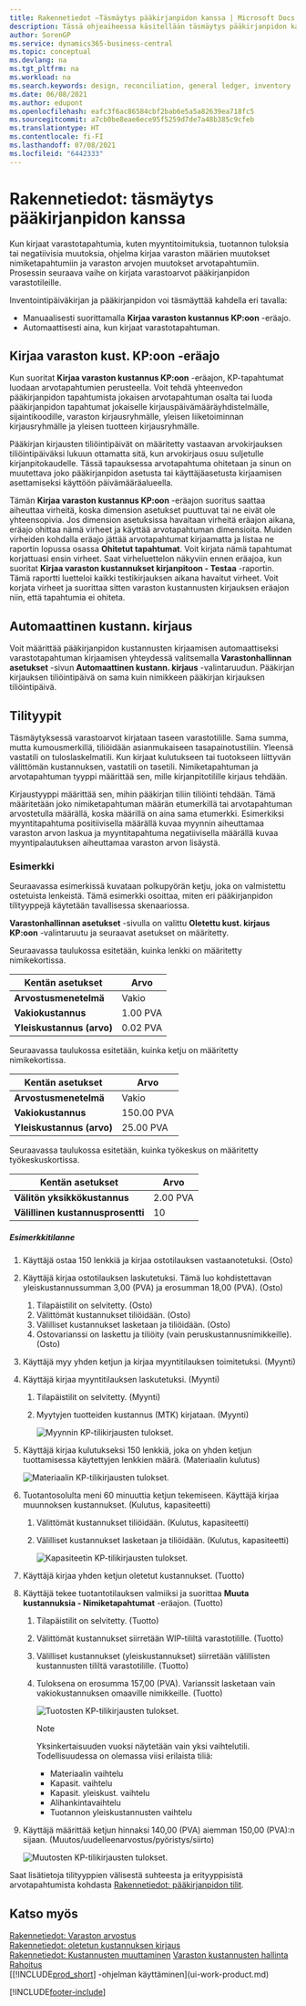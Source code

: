 ```yaml
---
title: Rakennetiedot –Täsmäytys pääkirjanpidon kanssa | Microsoft Docs
description: Tässä ohjeaiheessa käsitellään täsmäytys pääkirjanpidon kanssa varastotapahtumia kirjattaessa. Näitä tapahtumia ovat esimerkiksi tapahtumat, tuotannon tuotos ja negatiiviset muutokset.
author: SorenGP
ms.service: dynamics365-business-central
ms.topic: conceptual
ms.devlang: na
ms.tgt_pltfrm: na
ms.workload: na
ms.search.keywords: design, reconciliation, general ledger, inventory
ms.date: 06/08/2021
ms.author: edupont
ms.openlocfilehash: eafc3f6ac86584cbf2bab6e5a5a82639ea718fc5
ms.sourcegitcommit: a7cb0be8eae6ece95f5259d7de7a48b385c9cfeb
ms.translationtype: HT
ms.contentlocale: fi-FI
ms.lasthandoff: 07/08/2021
ms.locfileid: "6442333"
---
```

# <a name="design-details-reconciliation-with-the-general-ledger"></a>Rakennetiedot: täsmäytys pääkirjanpidon kanssa
Kun kirjaat varastotapahtumia, kuten myyntitoimituksia, tuotannon tuloksia tai negatiivisia muutoksia, ohjelma kirjaa varaston määrien muutokset nimiketapahtumiin ja varaston arvojen muutokset arvotapahtumiin. Prosessin seuraava vaihe on kirjata varastoarvot pääkirjanpidon varastotileille.  

Inventointipäiväkirjan ja pääkirjanpidon voi täsmäyttää kahdella eri tavalla:  

* Manuaalisesti suorittamalla **Kirjaa varaston kustannus KP:oon** -eräajo.  
* Automaattisesti aina, kun kirjaat varastotapahtuman.  

## <a name="post-inventory-cost-to-gl-batch-job"></a>Kirjaa varaston kust. KP:oon -eräajo  
Kun suoritat **Kirjaa varaston kustannus KP:oon** -eräajon, KP-tapahtumat luodaan arvotapahtumien perusteella. Voit tehdä yhteenvedon pääkirjanpidon tapahtumista jokaisen arvotapahtuman osalta tai luoda pääkirjanpidon tapahtumat jokaiselle kirjauspäivämääräyhdistelmälle, sijaintikoodille, varaston kirjausryhmälle, yleisen liiketoiminnan kirjausryhmälle ja yleisen tuotteen kirjausryhmälle.  

Pääkirjan kirjausten tiliöintipäivät on määritetty vastaavan arvokirjauksen tiliöintipäiväksi lukuun ottamatta sitä, kun arvokirjaus osuu suljetulle kirjanpitokaudelle. Tässä tapauksessa arvotapahtuma ohitetaan ja sinun on muutettava joko pääkirjanpidon asetusta tai käyttäjäasetusta kirjaamisen asettamiseksi käyttöön päivämääräalueella.  

Tämän **Kirjaa varaston kustannus KP:oon** -eräajon suoritus saattaa aiheuttaa virheitä, koska dimension asetukset puuttuvat tai ne eivät ole yhteensopivia. Jos dimension asetuksissa havaitaan virheitä eräajon aikana, eräajo ohittaa nämä virheet ja käyttää arvotapahtuman dimensioita. Muiden virheiden kohdalla eräajo jättää arvotapahtumat kirjaamatta ja listaa ne raportin lopussa osassa **Ohitetut tapahtumat**. Voit kirjata nämä tapahtumat korjattuasi ensin virheet. Saat virheluettelon näkyviin ennen eräajoa, kun suoritat **Kirjaa varaston kustannukset kirjanpitoon - Testaa** -raportin. Tämä raportti luetteloi kaikki testikirjauksen aikana havaitut virheet. Voit korjata virheet ja suorittaa sitten varaston kustannusten kirjauksen eräajon niin, että tapahtumia ei ohiteta.  

## <a name="automatic-cost-posting"></a>Automaattinen kustann. kirjaus  
Voit määrittää pääkirjanpidon kustannusten kirjaamisen automaattiseksi varastotapahtuman kirjaamisen yhteydessä valitsemalla **Varastonhallinnan asetukset** -sivun **Automaattinen kustann. kirjaus** -valintaruudun. Pääkirjan kirjauksen tiliöintipäivä on sama kuin nimikkeen pääkirjan kirjauksen tiliöintipäivä.  

## <a name="account-types"></a>Tilityypit  
Täsmäytyksessä varastoarvot kirjataan taseen varastotilille. Sama summa, mutta kumousmerkillä, tiliöidään asianmukaiseen tasapainotustiliin. Yleensä vastatili on tuloslaskelmatili. Kun kirjaat kulutukseen tai tuotokseen liittyvän välittömän kustannuksen, vastatili on tasetili. Nimiketapahtuman ja arvotapahtuman tyyppi määrittää sen, mille kirjanpitotilille kirjaus tehdään.  

Kirjaustyyppi määrittää sen, mihin pääkirjan tiliin tiliöinti tehdään. Tämä määritetään joko nimiketapahtuman määrän etumerkillä tai arvotapahtuman arvostetulla määrällä, koska määrillä on aina sama etumerkki. Esimerkiksi myyntitapahtuma positiivisella määrällä kuvaa myynnin aiheuttamaa varaston arvon laskua ja myyntitapahtuma negatiivisella määrällä kuvaa myyntipalautuksen aiheuttamaa varaston arvon lisäystä.  

### <a name="example"></a>Esimerkki  
Seuraavassa esimerkissä kuvataan polkupyörän ketju, joka on valmistettu ostetuista lenkeistä. Tämä esimerkki osoittaa, miten eri pääkirjanpidon tilityyppejä käytetään tavallisessa skenaariossa.  

**Varastonhallinnan asetukset** -sivulla on valittu **Oletettu kust. kirjaus KP:oon** -valintaruutu ja seuraavat asetukset on määritetty.  

Seuraavassa taulukossa esitetään, kuinka lenkki on määritetty nimikekortissa.  

|Kentän asetukset|Arvo|  
|-----------------|-----------|  
|**Arvostusmenetelmä**|Vakio|  
|**Vakiokustannus**|1.00 PVA|  
|**Yleiskustannus (arvo)**|0.02 PVA|  

Seuraavassa taulukossa esitetään, kuinka ketju on määritetty nimikekortissa.  

|Kentän asetukset|Arvo|  
|-----------------|-----------|  
|**Arvostusmenetelmä**|Vakio|  
|**Vakiokustannus**|150.00 PVA|  
|**Yleiskustannus (arvo)**|25.00 PVA|  

Seuraavassa taulukossa esitetään, kuinka työkeskus on määritetty työkeskuskortissa.  

|Kentän asetukset|Arvo|  
|-----------------|-----------|  
|**Välitön yksikkökustannus**|2.00 PVA|  
|**Välillinen kustannusprosentti**|10|  

##### <a name="scenario"></a>Esimerkkitilanne  
1. Käyttäjä ostaa 150 lenkkiä ja kirjaa ostotilauksen vastaanotetuksi. (Osto)  
2. Käyttäjä kirjaa ostotilauksen laskutetuksi. Tämä luo kohdistettavan yleiskustannussumman 3,00 (PVA) ja erosumman 18,00 (PVA). (Osto)  

    1. Tilapäistilit on selvitetty. (Osto)  
    2. Välittömät kustannukset tiliöidään. (Osto)  
    3. Välilliset kustannukset lasketaan ja tiliöidään. (Osto)  
    4. Ostovarianssi on laskettu ja tiliöity (vain peruskustannusnimikkeille). (Osto)  
3. Käyttäjä myy yhden ketjun ja kirjaa myyntitilauksen toimitetuksi. (Myynti)  
4. Käyttäjä kirjaa myyntitilauksen laskutetuksi. (Myynti)  

    1. Tilapäistilit on selvitetty. (Myynti)  
    2. Myytyjen tuotteiden kustannus (MTK) kirjataan. (Myynti)  

        ![Myynnin KP-tilikirjausten tulokset.](media/design_details_inventory_costing_3_gl_posting_sales.png "Myynnin KP-tilikirjausten tulokset")  
5. Käyttäjä kirjaa kulutukseksi 150 lenkkiä, joka on yhden ketjun tuottamisessa käytettyjen lenkkien määrä. (Materiaalin kulutus)  

    ![Materiaalin KP-tilikirjausten tulokset.](media/design_details_inventory_costing_3_gl_posting_material.png "Materiaalin KP-tilikirjausten tulokset")  
6. Tuotantosolulta meni 60 minuuttia ketjun tekemiseen. Käyttäjä kirjaa muunnoksen kustannukset. (Kulutus, kapasiteetti)  

    1. Välittömät kustannukset tiliöidään. (Kulutus, kapasiteetti)  
    2. Välilliset kustannukset lasketaan ja tiliöidään. (Kulutus, kapasiteetti)  

        ![Kapasiteetin KP-tilikirjausten tulokset.](media/design_details_inventory_costing_3_gl_posting_capacity.png "Kapasiteetin KP-tilikirjausten tulokset")  
7. Käyttäjä kirjaa yhden ketjun oletetut kustannukset. (Tuotto)  
8. Käyttäjä tekee tuotantotilauksen valmiiksi ja suorittaa **Muuta kustannuksia - Nimiketapahtumat** -eräajon. (Tuotto)  

    1. Tilapäistilit on selvitetty. (Tuotto)  
    2. Välittömät kustannukset siirretään WIP-tililtä varastotilille. (Tuotto)  
    3. Välilliset kustannukset (yleiskustannukset) siirretään välillisten kustannusten tililtä varastotilille. (Tuotto)  
    4. Tuloksena on erosumma 157,00 (PVA). Varianssit lasketaan vain vakiokustannuksen omaaville nimikkeille. (Tuotto)  

        ![Tuotosten KP-tilikirjausten tulokset.](media/design_details_inventory_costing_3_gl_posting_output.png "Tuotosten KP-tilikirjausten tulokset")  

        > [!NOTE]  
        >  Yksinkertaisuuden vuoksi näytetään vain yksi vaihtelutili. Todellisuudessa on olemassa viisi erilaista tiliä:  
        >   
        >  * Materiaalin vaihtelu  
        >  * Kapasit. vaihtelu  
        >  * Kapasit. yleiskust. vaihtelu  
        >  * Alihankintavaihtelu  
        >  * Tuotannon yleiskustannusten vaihtelu  

9. Käyttäjä määrittää ketjun hinnaksi 140,00 (PVA) aiemman 150,00 (PVA):n sijaan. (Muutos/uudelleenarvostus/pyöristys/siirto)  

    ![Muutosten KP-tilikirjausten tulokset.](media/design_details_inventory_costing_3_gl_posting_adjustment.png "Muutosten KP-tilikirjausten tulokset")  

Saat lisätietoja tilityyppien välisestä suhteesta ja erityyppisistä arvotapahtumista kohdasta [Rakennetiedot: pääkirjanpidon tilit](design-details-accounts-in-the-general-ledger.md).  

## <a name="see-also"></a>Katso myös  
[Rakennetiedot: Varaston arvostus](design-details-inventory-costing.md)   
[Rakennetiedot: oletetun kustannuksen kirjaus](design-details-expected-cost-posting.md)   
[Rakennetiedot: Kustannusten muuttaminen](design-details-cost-adjustment.md)
[Varaston kustannusten hallinta](finance-manage-inventory-costs.md)  
[Rahoitus](finance.md)  
[[!INCLUDE[prod_short](includes/prod_short.md)] -ohjelman käyttäminen](ui-work-product.md)


[!INCLUDE[footer-include](includes/footer-banner.md)]
